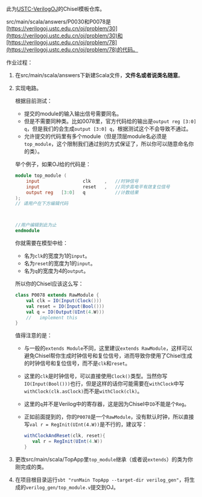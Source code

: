 此为[USTC-VerilogOJ](https://verilogoj.ustc.edu.cn/oj/problem/30)的Chisel模板仓库。

src/main/scala/answers/P0030和P0078是[https://verilogoj.ustc.edu.cn/oj/problem/30](https://verilogoj.ustc.edu.cn/oj/problem/30)和[https://verilogoj.ustc.edu.cn/oj/problem/78](https://verilogoj.ustc.edu.cn/oj/problem/78)的代码。

作业过程：

1. 在src/main/scala/answers下新建Scala文件，**文件名或者说类名随意**。

2. 实现电路。

   根据目前测试：

   * 提交的module的输入输出信号需要同名。
   * 但是不需要同种类。比如0078里，官方代码给的输出是`output reg [3:0] q`，但是我们的会生成`output [3:0] q`，根据测试这个不会导致不通过。
   * 允许提交的代码里有多个module（但是顶层module名必须是`top_module`，这个限制我们通过别的方式保证了，所以你可以随意命名你的类）。

   举个例子，如果OJ给的代码是：

   ```verilog
   module top_module (
       input 				clk		,	//时钟信号
       input 				reset	,   //同步高电平有效复位信号
       output reg 	[3:0] 	q			//计数结果
   );
   // 请用户在下方编辑代码
   
   
   
   //用户编辑到此为止 
   endmodule
   ```

   你就需要在模型中给：

   * 名为`clk`的宽度为1的`input`。
   * 名为`reset`的宽度为1的`input`。
   * 名为`q`的宽度为4的`output`。

   所以你的Chisel应该这么写：

   ```scala
   class P0078 extends RawModule {
       val clk = IO(Input(Clock()))
       val reset = IO(Input(Bool()))
       val q = IO(Output(UInt(4.W)))
       //	implement this
   }
   ```

   值得注意的是：

   * 与一般的`extends Module`不同，这里建议`extends RawModule`，这样可以避免Chisel帮你生成时钟信号和复位信号，进而导致你使用了Chisel生成的时钟信号和复位信号，而不是`clk`和`reset`。

   * 这里的`clk`是时钟信号，可以直接使用`Clock()`类型。当然你写`IO(Input(Bool()))`也行，但是这样的话你可能需要在`withClock`中写`withClock(clk.asClock)`而不是`withClock(clk)`。

   * 这里的`q`并不是Verilog中的寄存器，这是因为Chisel中`IO`不能是个`Reg`。

   * 正如前面提到的，你的`P0078`是一个`RawModule`，没有默认时钟，所以直接写`val r = RegInit(UInt(4.W))`是不行的，建议写：

     ```scala
     withClockAndReset(clk, reset){
     	val r = RegInit(UInt(4.W))
     }
     ```

3. 更改src/main/scala/TopApp里`top_module`继承（或者说`extends`）的类为你刚完成的类。

4. 在项目根目录运行`sbt "runMain TopApp --target-dir verilog_gen"`，将生成的`verilog_gen/top_module.v`提交到OJ。
